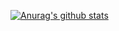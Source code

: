 [![Anurag's github stats](https://github-readme-stats.vercel.app/api?username=BinQiChan&show_icons=true&theme=radical)](https://github.com/anuraghazra/github-readme-stats)
